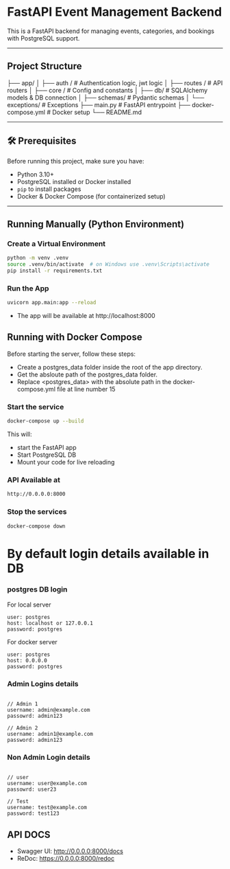 # FastAPI Event Management Backend

This is a FastAPI backend for managing events, categories, and bookings with PostgreSQL support.

---

## Project Structure

├── app/
│ ├── auth / # Authentication logic, jwt logic
│ ├── routes / # API routers
│ ├── core / # Config and constants
│ ├── db/ # SQLAlchemy models & DB connection
│ ├── schemas/ # Pydantic schemas
│ └── exceptions/ # Exceptions
├── main.py # FastAPI entrypoint
├── docker-compose.yml # Docker setup
└── README.md


---

## 🛠️ Prerequisites

Before running this project, make sure you have:

- Python 3.10+
- PostgreSQL installed or Docker installed
- `pip` to install packages
- Docker & Docker Compose (for containerized setup)

---

## Running Manually (Python Environment)

### Create a Virtual Environment

```bash
python -m venv .venv
source .venv/bin/activate  # on Windows use .venv\Scripts\activate
pip install -r requirements.txt
```

### Run the App

```bash
uvicorn app.main:app --reload
```
- The app will be available at http://localhost:8000

## Running with Docker Compose

Before starting the server, follow these steps:
- Create a postgres_data folder inside the root of the app directory.
- Get the absloute path of the postgres_data folder.
- Replace <postgres_data> with the absolute path in the docker-compose.yml file at line number 15  

### Start the service


```bash
docker-compose up --build
```
This will:
- start the FastAPI app
- Start PostgreSQL DB
- Mount your code for live reloading

### API Available at

```bash
http://0.0.0.0:8000
```

### Stop the services

```bash
docker-compose down
```


# By default login details available in DB 

### postgres DB login
For local server
```bhash
user: postgres
host: localhost or 127.0.0.1
password: postgres
```

For docker server
```bhash
user: postgres
host: 0.0.0.0
password: postgres
```

### Admin Logins details

```bhash

// Admin 1
username: admin@example.com
passowrd: admin123

// Admin 2
username: admin1@example.com
password: admin123
```

### Non Admin Login details
```bhash

// user
username: user@example.com
passowrd: user23

// Test
username: test@example.com
password: test123
```

## API DOCS

- Swagger UI: http://0.0.0.0:8000/docs
- ReDoc: https://0.0.0.0:8000/redoc

